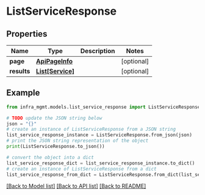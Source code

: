 # ListServiceResponse


## Properties

Name | Type | Description | Notes
------------ | ------------- | ------------- | -------------
**page** | [**ApiPageInfo**](ApiPageInfo.md) |  | [optional] 
**results** | [**List[Service]**](Service.md) |  | [optional] 

## Example

```python
from infra_mgmt.models.list_service_response import ListServiceResponse

# TODO update the JSON string below
json = "{}"
# create an instance of ListServiceResponse from a JSON string
list_service_response_instance = ListServiceResponse.from_json(json)
# print the JSON string representation of the object
print(ListServiceResponse.to_json())

# convert the object into a dict
list_service_response_dict = list_service_response_instance.to_dict()
# create an instance of ListServiceResponse from a dict
list_service_response_from_dict = ListServiceResponse.from_dict(list_service_response_dict)
```
[[Back to Model list]](../README.md#documentation-for-models) [[Back to API list]](../README.md#documentation-for-api-endpoints) [[Back to README]](../README.md)



